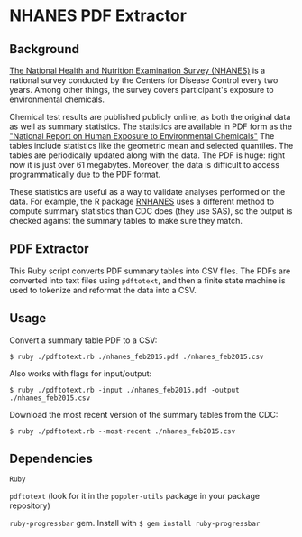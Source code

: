 NHANES PDF Extractor
====================

Background
----------
[The National Health and Nutrition Examination Survey (NHANES)](http://www.cdc.gov/nchs/nhanes/index.htm) is a national survey conducted by the Centers for Disease Control every two years. Among other things, the survey covers participant's exposure to environmental chemicals.

Chemical test results are published publicly online, as both the original data as well as summary statistics. The statistics are available in PDF form as the ["National Report on Human Exposure to Environmental Chemicals"](http://www.cdc.gov/biomonitoring/pdf/FourthReport_UpdatedTables_Feb2015.pdf) The tables include statistics like the geometric mean and selected quantiles. The tables are periodically updated along with the data. The PDF is huge: right now it is just over 61 megabytes. Moreover, the data is difficult to access programmatically due to the PDF format.

These statistics are useful as a way to validate analyses performed on the data. For example, the R package [RNHANES](http://www.cdc.gov/exposurereport) uses a different method to compute summary statistics than CDC does (they use SAS), so the output is checked against the summary tables to make sure they match.

PDF Extractor
-------------
This Ruby script converts PDF summary tables into CSV files. The PDFs are converted into text files using `pdftotext`, and then a finite state machine is used to tokenize and reformat the data into a CSV.

Usage
-----

Convert a summary table PDF to a CSV:
```
$ ruby ./pdftotext.rb ./nhanes_feb2015.pdf ./nhanes_feb2015.csv
```

Also works with flags for input/output:
```
$ ruby ./pdftotext.rb -input ./nhanes_feb2015.pdf -output ./nhanes_feb2015.csv
```

Download the most recent version of the summary tables from the CDC:
```
$ ruby ./pdftotext.rb --most-recent ./nhanes_feb2015.csv
```


Dependencies
-----------
`Ruby`

`pdftotext` (look for it in the `poppler-utils` package in your package repository)

`ruby-progressbar` gem. Install with ```$ gem install ruby-progressbar```
